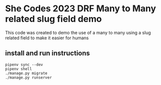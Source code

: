 # She Codes 2023 DRF Many to Many related slug field demo

This code was created to demo the use of a many to many using a slug related field to make it easier for humans

## install and run instructions

    pipenv sync --dev
    pipenv shell
    ./manage.py migrate
    ./manage.py runserver

